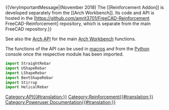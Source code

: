   {{VeryImportantMessage|(November 2018) The [[Reinforcement Addon]] is developed separately from the [[Arch Workbench]]. Its code and API is hosted in the [https://github.com/amrit3701/FreeCAD-Reinforcement FreeCAD-Reinforcement] repository, which is separate from the main FreeCAD repository.}}

See also the [Arch API](Arch_API.md) for the main [Arch Workbench](Arch_Workbench.md) functions.

The functions of the API can be used in [macros](macros.md) and from the [Python](Python.md) console once the respective module has been imported.  
```python
import StraightRebar
import UShapeRebar
import LShapeRebar
import BentShapeRebar
import Stirrup
import HelicalRebar
```


 

[Category:API{{\#translation:}}](Category:API.md) [Category:Reinforcement{{\#translation:}}](Category:Reinforcement.md) [Category:Poweruser Documentation{{\#translation:}}](Category:Poweruser_Documentation.md)
